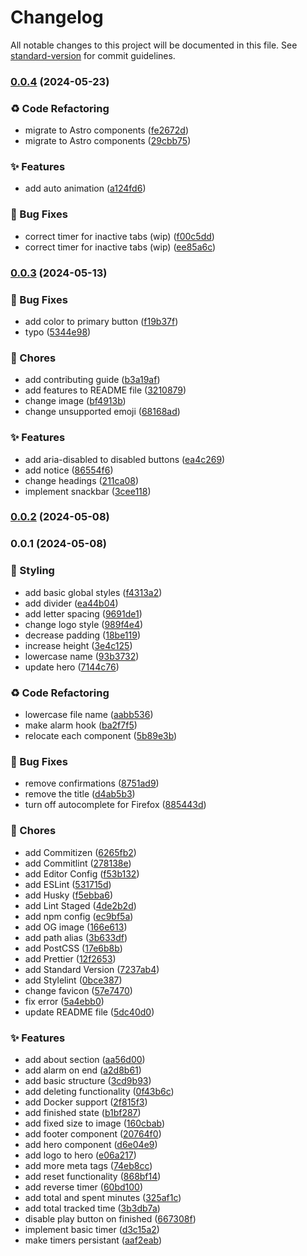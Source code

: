 # Changelog

All notable changes to this project will be documented in this file. See [standard-version](https://github.com/conventional-changelog/standard-version) for commit guidelines.

### [0.0.4](https://github.com/remvze/timesy/compare/v0.0.3...v0.0.4) (2024-05-23)


### ♻️ Code Refactoring

* migrate to Astro components ([fe2672d](https://github.com/remvze/timesy/commit/fe2672d024ad6cd973f27ec4ea42e637b1d12581))
* migrate to Astro components ([29cbb75](https://github.com/remvze/timesy/commit/29cbb7504afe95592400dec71b868add0253398a))


### ✨ Features

* add auto animation ([a124fd6](https://github.com/remvze/timesy/commit/a124fd6b4f1eac3e03072857851b8a77695dbbfc))


### 🐛 Bug Fixes

* correct timer for inactive tabs (wip) ([f00c5dd](https://github.com/remvze/timesy/commit/f00c5dd1b89780cea1cb6335c9a9a7ae35d79567))
* correct timer for inactive tabs (wip) ([ee85a6c](https://github.com/remvze/timesy/commit/ee85a6c74e346be10a26b8435544ebc3417d8add))

### [0.0.3](https://github.com/remvze/timesy/compare/v0.0.2...v0.0.3) (2024-05-13)

### 🐛 Bug Fixes

- add color to primary button ([f19b37f](https://github.com/remvze/timesy/commit/f19b37fec5f25fc4c35885580a796b96bf430eba))
- typo ([5344e98](https://github.com/remvze/timesy/commit/5344e98266c319d9febac3d997448a5ac3196f8e))

### 🚚 Chores

- add contributing guide ([b3a19af](https://github.com/remvze/timesy/commit/b3a19aff551fd352cf062f47f66612e1c33febf1))
- add features to README file ([3210879](https://github.com/remvze/timesy/commit/3210879f9833a744d60206315849eb826b8b9f6b))
- change image ([bf4913b](https://github.com/remvze/timesy/commit/bf4913bee18f49155abf5d1b093fe626689a811c))
- change unsupported emoji ([68168ad](https://github.com/remvze/timesy/commit/68168ad187fbc7a3a15bd00e9a5cc679d18aef05))

### ✨ Features

- add aria-disabled to disabled buttons ([ea4c269](https://github.com/remvze/timesy/commit/ea4c2695e31009ff022fa09b46f145ed14269db1))
- add notice ([86554f6](https://github.com/remvze/timesy/commit/86554f6f918b5b95e306113e1cc627a973ad691a))
- change headings ([211ca08](https://github.com/remvze/timesy/commit/211ca0895f3cda9f505c95aa550244cbdb2c3517))
- implement snackbar ([3cee118](https://github.com/remvze/timesy/commit/3cee118ee8a848811ecdfb1dd9ed93da4468037f))

### [0.0.2](https://github.com/remvze/timesy/compare/v0.0.1...v0.0.2) (2024-05-08)

### 0.0.1 (2024-05-08)

### 💄 Styling

- add basic global styles ([f4313a2](https://github.com/remvze/timesy/commit/f4313a2360ec343985d656563d10538172a27674))
- add divider ([ea44b04](https://github.com/remvze/timesy/commit/ea44b04a20de7f83a6d72669a0bc6c2f03d79a63))
- add letter spacing ([9691de1](https://github.com/remvze/timesy/commit/9691de1980e92e133bf3bd33a3c9ba8ba5b4f969))
- change logo style ([989f4e4](https://github.com/remvze/timesy/commit/989f4e4c53a1683e07a0b84ee36aea7eac1f71da))
- decrease padding ([18be119](https://github.com/remvze/timesy/commit/18be119735ae2d688d0fe283793c55b830224e6e))
- increase height ([3e4c125](https://github.com/remvze/timesy/commit/3e4c12589399cbc676c68d0a10be5e6f9696f7f9))
- lowercase name ([93b3732](https://github.com/remvze/timesy/commit/93b3732987dcee755e341f56ed13deafd6fbc01c))
- update hero ([7144c76](https://github.com/remvze/timesy/commit/7144c76cebe4a2c30bffb48e4649ca5899b76532))

### ♻️ Code Refactoring

- lowercase file name ([aabb536](https://github.com/remvze/timesy/commit/aabb53640b46f3a9495a96f679fd8c4dfce4237d))
- make alarm hook ([ba2f7f5](https://github.com/remvze/timesy/commit/ba2f7f5a33ee0a59aed1890055cae3934707b121))
- relocate each component ([5b89e3b](https://github.com/remvze/timesy/commit/5b89e3b2244f08265f039c9d8c5dda6ce4dd6813))

### 🐛 Bug Fixes

- remove confirmations ([8751ad9](https://github.com/remvze/timesy/commit/8751ad9d7059050de2ab76693785e4c94118e9b8))
- remove the title ([d4ab5b3](https://github.com/remvze/timesy/commit/d4ab5b35ad899447ccfb7005e9d215b968f53da8))
- turn off autocomplete for Firefox ([885443d](https://github.com/remvze/timesy/commit/885443de23e12e8417becb89ca60062bd65b83fb))

### 🚚 Chores

- add Commitizen ([6265fb2](https://github.com/remvze/timesy/commit/6265fb2230d5c40841c6046d3496297cb215524d))
- add Commitlint ([278138e](https://github.com/remvze/timesy/commit/278138e2902d084044c364d72c7d0eb01de63630))
- add Editor Config ([f53b132](https://github.com/remvze/timesy/commit/f53b13272c24ff0a43e51cdd811adefd250f7327))
- add ESLint ([531715d](https://github.com/remvze/timesy/commit/531715dc2af2bd9123d8835ebe4e5471a267ba5f))
- add Husky ([f5ebba6](https://github.com/remvze/timesy/commit/f5ebba6218edf4ea4ebaf429686e0f93bfb32e2e))
- add Lint Staged ([4de2b2d](https://github.com/remvze/timesy/commit/4de2b2d2d347281b9c6957c007ab37fe43945cad))
- add npm config ([ec9bf5a](https://github.com/remvze/timesy/commit/ec9bf5a022751d3c8d298f5580476efe2243c72a))
- add OG image ([166e613](https://github.com/remvze/timesy/commit/166e6134533c2e020cd0464d3c6a17eef95034d7))
- add path alias ([3b633df](https://github.com/remvze/timesy/commit/3b633df1c5b648d3e6ddd3e85e8ae8ef4f99a4e5))
- add PostCSS ([17e6b8b](https://github.com/remvze/timesy/commit/17e6b8b22132635a2d2f997ed22ac1bc3910c7c0))
- add Prettier ([12f2653](https://github.com/remvze/timesy/commit/12f2653cef93487a1237bdedc6b1e4f66e02c27d))
- add Standard Version ([7237ab4](https://github.com/remvze/timesy/commit/7237ab41389b0433ac52e00ae3ee63125d163078))
- add Stylelint ([0bce387](https://github.com/remvze/timesy/commit/0bce387b9b9f86088709762b83a743625e9bbe26))
- change favicon ([57e7470](https://github.com/remvze/timesy/commit/57e7470a15558198833c67edbdbed0e8c2a2827b))
- fix error ([5a4ebb0](https://github.com/remvze/timesy/commit/5a4ebb0c55491f8063092d170dd214556c62236f))
- update README file ([5dc40d0](https://github.com/remvze/timesy/commit/5dc40d03521bd8620354b390dfd25beb1f7ce64f))

### ✨ Features

- add about section ([aa56d00](https://github.com/remvze/timesy/commit/aa56d00bee41fdb5febed40d4aa6b31ed00d2bc3))
- add alarm on end ([a2d8b61](https://github.com/remvze/timesy/commit/a2d8b617aaad2f7a3484f938087d077aa1650cad))
- add basic structure ([3cd9b93](https://github.com/remvze/timesy/commit/3cd9b934d98c8d1879d3644300ac930c8941525b))
- add deleting functionality ([0f43b6c](https://github.com/remvze/timesy/commit/0f43b6c1a362fd31df0c594bbf7e576e8d088f2f))
- add Docker support ([2f815f3](https://github.com/remvze/timesy/commit/2f815f3bd53bb9558a375bab2631af78f1f55647))
- add finished state ([b1bf287](https://github.com/remvze/timesy/commit/b1bf2875edebcc5b794280b9e156e4382c0b7ea6))
- add fixed size to image ([160cbab](https://github.com/remvze/timesy/commit/160cbabff9f91ad15977eadee1800d479036b9fa))
- add footer component ([20764f0](https://github.com/remvze/timesy/commit/20764f06ad4acfd330c6805c9f230bcca1c89a02))
- add hero component ([d6e04e9](https://github.com/remvze/timesy/commit/d6e04e94058dd3511cfcddf78bfd726acab3d7f4))
- add logo to hero ([e06a217](https://github.com/remvze/timesy/commit/e06a21739f7f51d2c0de925b8495e776db5bed9d))
- add more meta tags ([74eb8cc](https://github.com/remvze/timesy/commit/74eb8cc6c78625b050f0357e5c368a29a769a20e))
- add reset functionality ([868bf14](https://github.com/remvze/timesy/commit/868bf1457f2833f795ec6046eb86525b0294c815))
- add reverse timer ([60bd100](https://github.com/remvze/timesy/commit/60bd100a0885c49d3a4e75df3bd20542b4ec2149))
- add total and spent minutes ([325af1c](https://github.com/remvze/timesy/commit/325af1ce0da2e0ad578d12806955077129c917d1))
- add total tracked time ([3b3db7a](https://github.com/remvze/timesy/commit/3b3db7a72bac1ef79a9bb374760c942ed884d1b5))
- disable play button on finished ([667308f](https://github.com/remvze/timesy/commit/667308f2359e5938a09b76c2707eb13ccb34f75f))
- implement basic timer ([d3c15a2](https://github.com/remvze/timesy/commit/d3c15a279fa9981e8d4ba7da94faff97b3cc8429))
- make timers persistant ([aaf2eab](https://github.com/remvze/timesy/commit/aaf2eab3e3e71dea78b19fad86a7949a7efd1d1b))
